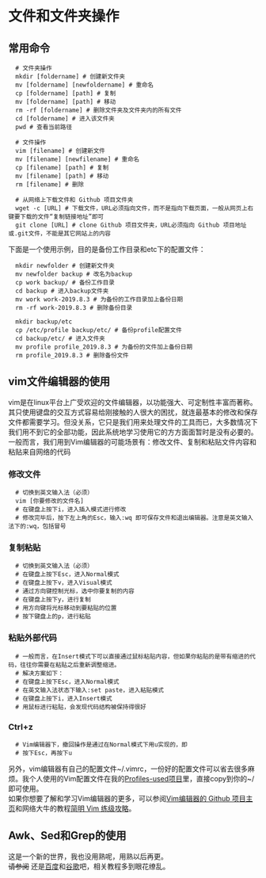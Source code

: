 # 文件和文件夹操作

## 常用命令
```
  # 文件夹操作
  mkdir [foldername] # 创建新文件夹
  mv [foldername] [newfoldername] # 重命名
  cp [foldername] [path] # 复制
  mv [foldername] [path] # 移动
  rm -rf [foldername] # 删除文件夹及文件夹内的所有文件
  cd [foldername] # 进入该文件夹
  pwd # 查看当前路径
  
  # 文件操作
  vim [filename] # 创建新文件
  mv [filename] [newfilename] # 重命名
  cp [filename] [path] # 复制
  mv [filename] [path] # 移动
  rm [filename] # 删除
  
  # 从网络上下载文件和 Github 项目文件夹
  wget -c [URL] # 下载文件，URL必须指向文件，而不是指向下载页面，一般从网页上右键要下载的文件“复制链接地址”即可
  git clone [URL] # clone Github 项目文件夹，URL必须指向 Github 项目地址或.git文件，不能是其它网站上的内容
```
下面是一个使用示例，目的是备份工作目录和etc下的配置文件：
```
  mkdir newfolder # 创建新文件夹
  mv newfolder backup # 改名为backup
  cp work backup/ # 备份工作目录
  cd backup # 进入backup文件夹
  mv work work-2019.8.3 # 为备份的工作目录加上备份日期
  rm -rf work-2019.8.3 # 删除备份目录
  
  mkdir backup/etc
  cp /etc/profile backup/etc/ # 备份profile配置文件
  cd backup/etc/ # 进入文件夹
  mv profile profile_2019.8.3 # 为备份的文件加上备份日期
  rm profile_2019.8.3 # 删除备份文件
```
## vim文件编辑器的使用
vim是在linux平台上广受欢迎的文件编辑器，以功能强大、可定制性丰富而著称。其只使用键盘的交互方式容易给刚接触的人很大的困扰，就连最基本的修改和保存文件都需要学习。但没关系，它只是我们用来处理文件的工具而已，大多数情况下我们用不到它的全部功能，因此系统地学习使用它的方方面面暂时是没有必要的。 
一般而言，我们用到Vim编辑器的可能场景有：修改文件、复制和粘贴文件内容和粘贴来自网络的代码
### 修改文件
```
  # 切换到英文输入法（必须）
  vim [你要修改的文件名]
  # 在键盘上按下i，进入插入模式进行修改
  # 修改完毕后，按下左上角的Esc，输入:wq 即可保存文件和退出编辑器。注意是英文输入法下的:wq，包括冒号
```
### 复制粘贴
```
  # 切换到英文输入法（必须）
  # 在键盘上按下Esc，进入Normal模式
  # 在键盘上按下v，进入Visual模式
  # 通过方向键控制光标，选中你要复制的内容
  # 在键盘上按下y，进行复制
  # 用方向键将光标移动到要粘贴的位置
  # 按下键盘上的p，进行粘贴
```
### 粘贴外部代码
```
  # 一般而言，在Insert模式下可以直接通过鼠标粘贴内容，但如果你粘贴的是带有缩进的代码，往往你需要在粘贴之后重新调整缩进。
  # 解决方案如下：
  # 在键盘上按下Esc，进入Normal模式
  # 在英文输入法状态下输入:set paste，进入粘贴模式
  # 在键盘上按下i，进入Insert模式
  # 用鼠标进行粘贴，会发现代码结构被保持得很好
```
### Ctrl+z
```
  # Vim编辑器下，撤回操作是通过在Normal模式下用u实现的，即
  # 按下Esc，再按下u
```

另外，vim编辑器有自己的配置文件~/.vimrc，一份好的配置文件可以省去很多麻烦。我个人使用的Vim配置文件在我的[Profiles-used项目](https://github.com/ChongHui-007/profiles-used)里，直接copy到你的~/即可使用。  
如果你想要了解和学习Vim编辑器的更多，可以参阅[Vim编辑器的 Github 项目主页](https://github.com/vim/vim)和网络大牛的教程[简明 Vim 练级攻略](https://coolshell.cn/articles/5426.html)。

## Awk、Sed和Grep的使用
这是一个新的世界，我也没用熟呢，用熟以后再更。  
~~请参阅~~ 还是[百度](www.baidu.com)和[谷歌](www.google.com/ncr)吧，相关教程多到眼花缭乱。
